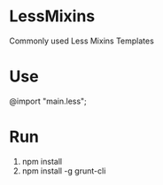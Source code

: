 LessMixins
==========

Commonly used Less Mixins Templates

Use
===
@import "main.less";

Run
====
1. npm install
2. npm install -g grunt-cli
